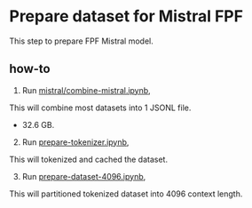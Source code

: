 # Prepare dataset for Mistral FPF

This step to prepare FPF Mistral model.

## how-to

1. Run [mistral/combine-mistral.ipynb](mistral/combine-mistral.ipynb),

This will combine most datasets into 1 JSONL file.

- 32.6 GB.

2. Run [prepare-tokenizer.ipynb](prepare-tokenizer.ipynb),

This will tokenized and cached the dataset.

3. Run [prepare-dataset-4096.ipynb](prepare-dataset-4096.ipynb),

This will partitioned tokenized dataset into 4096 context length.